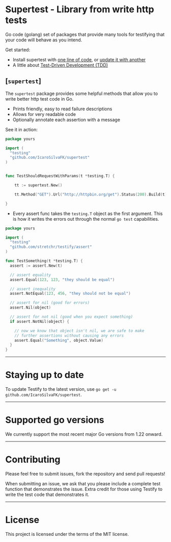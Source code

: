 # Supertest - Library from write http tests

Go code (golang) set of packages that provide many tools for testifying that your code will behave as you intend.

Get started:

- Install supertest with [one line of code](#installation), or [update it with another](#staying-up-to-date)
- A little about [Test-Driven Development (TDD)](https://en.wikipedia.org/wiki/Test-driven_development)

## [`supertest`]

The `supertest` package provides some helpful methods that allow you to write better http test code in Go.

- Prints friendly, easy to read failure descriptions
- Allows for very readable code
- Optionally annotate each assertion with a message

See it in action:

```go
package yours

import (
  "testing"
  "github.com/IcaroSilvaFK/supertest"
)


func TestShouldRequestWithParams(t *testing.T) {

	tt := supertest.New()

	tt.Method("GET").Url("http://httpbin.org/get").Status(200).Build(t)

}
```

- Every assert func takes the `testing.T` object as the first argument. This is how it writes the errors out through the normal `go test` capabilities.

```go
package yours

import (
  "testing"
  "github.com/stretchr/testify/assert"
)

func TestSomething(t *testing.T) {
  assert := assert.New(t)

  // assert equality
  assert.Equal(123, 123, "they should be equal")

  // assert inequality
  assert.NotEqual(123, 456, "they should not be equal")

  // assert for nil (good for errors)
  assert.Nil(object)

  // assert for not nil (good when you expect something)
  if assert.NotNil(object) {

    // now we know that object isn't nil, we are safe to make
    // further assertions without causing any errors
    assert.Equal("Something", object.Value)
  }
}
```

---

# Staying up to date

To update Testify to the latest version, use `go get -u github.com/IcaroSilvaFK/supertest`.

---

# Supported go versions

We currently support the most recent major Go versions from 1.22 onward.

---

# Contributing

Please feel free to submit issues, fork the repository and send pull requests!

When submitting an issue, we ask that you please include a complete test function that demonstrates the issue. Extra credit for those using Testify to write the test code that demonstrates it.

---

# License

This project is licensed under the terms of the MIT license.
